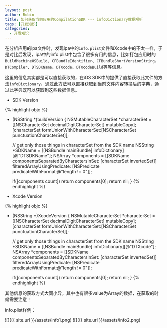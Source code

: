 ```yaml
---
layout: post
author: Robin
title: 如何获取当前应用的CompilationSDK --- infoDictionary数据解析
tags: [开发知识]
categories:
  - 开发知识
--- 
```


在分析应用的ipa文件时，发现ipa中的`info.plist`文件和Xcode中的不太一样，于是对比后发现，ipa中的info.plist中包含了很多有用的信息，比如打包应用时的`BuildMachineOSBuild`、`CFBundleIdentifier`、`CFBundleShortVersionString`、`DTCompiler`、`DTSDKName`、`DTXcode`、`DTXcodeBuild`等等信息。

这里的信息其实都是可以直接获取的，在iOS SDK中的提供了直接获取此文件的方法`infoDictionary`，通过此方法可以直接获取到当前文件内容转换后的字典，通过此字典既可以获取到这些数据信息。

* SDK Version

{% highlight objc  %}
+ (NSString *)buildVersion {
    NSMutableCharacterSet *characterSet = [[NSCharacterSet
                                            decimalDigitCharacterSet] mutableCopy];
    [characterSet formUnionWithCharacterSet:[NSCharacterSet punctuationCharacterSet]];
    
    // get only those things in characterSet from the SDK name
    NSString *SDKName = [[NSBundle mainBundle] infoDictionary][@"DTSDKName"];
    NSArray *components = [[SDKName componentsSeparatedByCharactersInSet:
                            [characterSet invertedSet]]
                           filteredArrayUsingPredicate:
                           [NSPredicate predicateWithFormat:@"length != 0"]];
    
    if([components count]) return components[0];
    return nil;
}
{% endhighlight %}  

* Xcode Version

{% highlight objc  %}
+ (NSString *)XcodeVersion {
    NSMutableCharacterSet *characterSet = [[NSCharacterSet
                                            decimalDigitCharacterSet] mutableCopy];
    [characterSet formUnionWithCharacterSet:[NSCharacterSet punctuationCharacterSet]];
    
    // get only those things in characterSet from the SDK name
    NSString *SDKName = [[NSBundle mainBundle] infoDictionary][@"DTXcode"];
    NSArray *components = [[SDKName componentsSeparatedByCharactersInSet:
                            [characterSet invertedSet]]
                           filteredArrayUsingPredicate:
                           [NSPredicate predicateWithFormat:@"length != 0"]];
    
    if([components count]) return components[0];
    return nil;
}
{% endhighlight %}

其他信息的获取方式大同小异，其中也有很多value为Array的数据，在获取的时候需要注意！

info.plist样例：

![]({{ site.url }}/assets/info1.png)
![]({{ site.url }}/assets/info2.png) 
